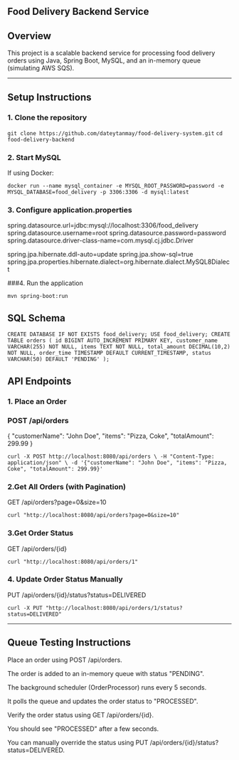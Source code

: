 ## Food Delivery Backend Service

## Overview
This project is a scalable backend service for processing food delivery orders using Java, Spring Boot, MySQL, and an in-memory queue (simulating AWS SQS).

---

## Setup Instructions

### 1. Clone the repository

`git clone https://github.com/dateytanmay/food-delivery-system.git`
`cd food-delivery-backend`

### 2. Start MySQL
If using Docker:

`docker run --name mysql_container -e MYSQL_ROOT_PASSWORD=password -e MYSQL_DATABASE=food_delivery -p 3306:3306 -d mysql:latest`


### 3. Configure application.properties

spring.datasource.url=jdbc:mysql://localhost:3306/food_delivery
spring.datasource.username=root
spring.datasource.password=password
spring.datasource.driver-class-name=com.mysql.cj.jdbc.Driver

spring.jpa.hibernate.ddl-auto=update
spring.jpa.show-sql=true
spring.jpa.properties.hibernate.dialect=org.hibernate.dialect.MySQL8Dialect

###4. Run the application

`mvn spring-boot:run`
## SQL Schema

`CREATE DATABASE IF NOT EXISTS food_delivery;
USE food_delivery;
CREATE TABLE orders (
id BIGINT AUTO_INCREMENT PRIMARY KEY,
customer_name VARCHAR(255) NOT NULL,
items TEXT NOT NULL,
total_amount DECIMAL(10,2) NOT NULL,
order_time TIMESTAMP DEFAULT CURRENT_TIMESTAMP,
status VARCHAR(50) DEFAULT 'PENDING'
);`


## API Endpoints
### 1. Place an Order

### POST /api/orders

{
  "customerName": "John Doe",
  "items": "Pizza, Coke",
  "totalAmount": 299.99
}

`curl -X POST http://localhost:8080/api/orders \
   -H "Content-Type: application/json" \
   -d '{"customerName": "John Doe", "items": "Pizza, Coke", "totalAmount": 299.99}'`

### 2.Get All Orders (with Pagination)
GET /api/orders?page=0&size=10

`curl "http://localhost:8080/api/orders?page=0&size=10"`

### 3.Get Order Status
GET /api/orders/{id}


`curl "http://localhost:8080/api/orders/1"`

### 4. Update Order Status Manually
PUT /api/orders/{id}/status?status=DELIVERED


`curl -X PUT "http://localhost:8080/api/orders/1/status?status=DELIVERED"`

---
## Queue Testing Instructions
Place an order using POST /api/orders.

The order is added to an in-memory queue with status "PENDING".

The background scheduler (OrderProcessor) runs every 5 seconds.

It polls the queue and updates the order status to "PROCESSED".

Verify the order status using GET /api/orders/{id}.

You should see "PROCESSED" after a few seconds.

You can manually override the status using PUT /api/orders/{id}/status?status=DELIVERED.

